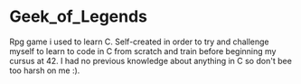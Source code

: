 # Geek_of_Legends

Rpg game i used to learn C. Self-created in order to try and challenge myself to learn to code in C from scratch and train before beginning my cursus at 42.
I had no previous knowledge about anything in C so don't bee too harsh on me :).
